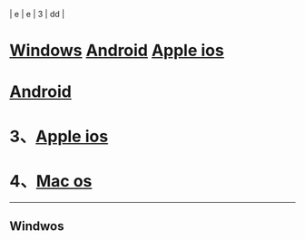 |  e | e  | 3 | dd  |
# [Windows](https://helpcloud.github.io/windows)    [Android](https://helpcloud.github.io/android)  [Apple ios](https://helpcloud.github.io/ios) 

# [Android](https://helpcloud.github.io/android) 

# 3、[Apple ios](https://helpcloud.github.io/ios) 

# 4、[Mac os](https://helpcloud.github.io/mac) 
---
## Windwos
